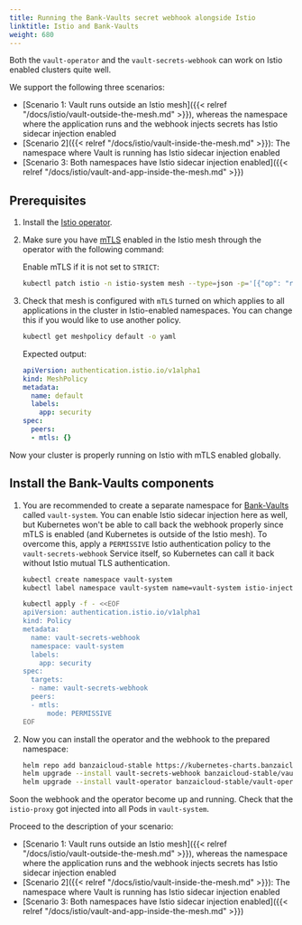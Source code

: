 ```yaml
---
title: Running the Bank-Vaults secret webhook alongside Istio
linktitle: Istio and Bank-Vaults
weight: 680
---
```


Both the `vault-operator` and the `vault-secrets-webhook` can work on Istio enabled clusters quite well.

We support the following three scenarios:

- [Scenario 1: Vault runs outside an Istio mesh]({{< relref "/docs/istio/vault-outside-the-mesh.md" >}}), whereas the namespace where the application runs and the webhook injects secrets has Istio sidecar injection enabled
- [Scenario 2]({{< relref "/docs/istio/vault-inside-the-mesh.md" >}}): The namespace where Vault is running has Istio sidecar injection enabled
- [Scenario 3: Both namespaces have Istio sidecar injection enabled]({{< relref "/docs/istio/vault-and-app-inside-the-mesh.md" >}})

## Prerequisites

1. Install the [Istio operator](https://github.com/banzaicloud/istio-operator).
1. Make sure you have [mTLS](https://istio.io/docs/tasks/security/authentication/authn-policy/#globally-enabling-istio-mutual-tls) enabled in the Istio mesh through the operator with the following command:

    Enable mTLS if it is not set to `STRICT`:

    ```bash
    kubectl patch istio -n istio-system mesh --type=json -p='[{"op": "replace", "path": "/spec/meshPolicy/mtlsMode", "value":STRICT}]'
    ```

1. Check that mesh is configured with `mTLS` turned on which applies to all applications in the cluster in Istio-enabled namespaces. You can change this if you would like to use another policy.

    ```bash
    kubectl get meshpolicy default -o yaml
    ```

    Expected output:

    ```yaml
    apiVersion: authentication.istio.io/v1alpha1
    kind: MeshPolicy
    metadata:
      name: default
      labels:
        app: security
    spec:
      peers:
      - mtls: {}
    ```

Now your cluster is properly running on Istio with mTLS enabled globally.

## Install the Bank-Vaults components

1. You are recommended to create a separate namespace for [Bank-Vaults](https://banzaicloud.com/docs/overview/) called `vault-system`. You can enable Istio sidecar injection here as well, but Kubernetes won't be able to call back the webhook properly since mTLS is enabled (and Kubernetes is outside of the Istio mesh). To overcome this, apply a `PERMISSIVE` Istio authentication policy to the `vault-secrets-webhook` Service itself, so Kubernetes can call it back without Istio mutual TLS authentication.

    ```bash
    kubectl create namespace vault-system
    kubectl label namespace vault-system name=vault-system istio-injection=enabled
    ```

    ```bash
    kubectl apply -f - <<EOF
    apiVersion: authentication.istio.io/v1alpha1
    kind: Policy
    metadata:
      name: vault-secrets-webhook
      namespace: vault-system
      labels:
        app: security
    spec:
      targets:
      - name: vault-secrets-webhook
      peers:
      - mtls:
          mode: PERMISSIVE
    EOF
    ```

1. Now you can install the operator and the webhook to the prepared namespace:

    ```bash
    helm repo add banzaicloud-stable https://kubernetes-charts.banzaicloud.com
    helm upgrade --install vault-secrets-webhook banzaicloud-stable/vault-secrets-webhook --namespace vault-system
    helm upgrade --install vault-operator banzaicloud-stable/vault-operator --namespace vault-system
    ```

Soon the webhook and the operator become up and running. Check that the `istio-proxy` got injected into all Pods in `vault-system`.

Proceed to the description of your scenario:

- [Scenario 1: Vault runs outside an Istio mesh]({{< relref "/docs/istio/vault-outside-the-mesh.md" >}}), whereas the namespace where the application runs and the webhook injects secrets has Istio sidecar injection enabled
- [Scenario 2]({{< relref "/docs/istio/vault-inside-the-mesh.md" >}}): The namespace where Vault is running has Istio sidecar injection enabled
- [Scenario 3: Both namespaces have Istio sidecar injection enabled]({{< relref "/docs/istio/vault-and-app-inside-the-mesh.md" >}})
